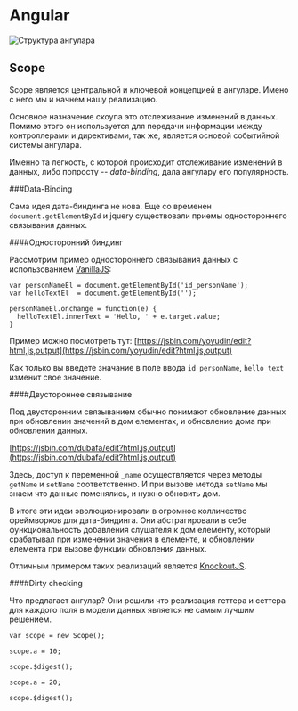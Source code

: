 Angular
======

![Структура ангулара](https://s3.eu-central-1.amazonaws.com/assets.tich.io/ng/angular.png)

Scope
--------

Scope является центральной и ключевой концепцией в ангуларе. Имено с него мы и начнем нашу реализацию.

Основное назначение скоупа это отслеживание изменений в данных. Помимо этого он используется для передачи информации между контроллерами и директивами, так же, является основой событийной системы ангулара.

Именно та легкость, с которой происходит отслеживание изменений в данных, либо попросту -- *data-binding*,  дала ангулару его популярность.

###Data-Binding

Сама идея дата-биндинга не нова. Еще со временен `document.getElementById` и jquery существовали приемы одностороннего связывания данных.

####Односторонний биндинг

Рассмотрим пример одностороннего связывания данных с использованием [VanillaJS](http://vanilla-js.com/):

```
var personNameEl = document.getElementById('id_personName');
var helloTextEl  = document.getElementById('');

personNameEl.onchange = function(e) {
  helloTextEl.innerText = 'Hello, ' + e.target.value;
}
```
Пример можно посмотреть тут: [https://jsbin.com/yoyudin/edit?html,js,output](https://jsbin.com/yoyudin/edit?html,js,output)

Как только вы введете значание в поле ввода `id_personName`, `hello_text` изменит свое значение.

####Двустороннее связывание

Под двусторонним связыванием обычно понимают обновление данных при обновлении значений в дом елементах, и обновление дома при обновлении данных.

[https://jsbin.com/dubafa/edit?html,js,output](https://jsbin.com/dubafa/edit?html,js,output)

Здесь, доступ к переменной `_name` осуществляется через методы `getName` и `setName` соответственно. И при вызове метода `setName` мы знаем что данные поменялись, и нужно обновить дом.

В итоге эти идеи эволюционировали в огромное колличество фреймворков для дата-биндинга. Они абстрагировали в себе функциональность добавления слушателя к дом елементу, который срабатывал при изменении значения в елементе, и обновлении елемента при вызове функции обновления данных.

Отличным примером таких реализаций является [KnockoutJS](http://knockoutjs.com/).

####Dirty checking

Что предлагает ангулар? Они решили что реализация геттера и сеттера для каждого поля в модели данных является не самым лучшим решением.

```
var scope = new Scope();

scope.a = 10;

scope.$digest();

scope.a = 20;

scope.$digest();
```